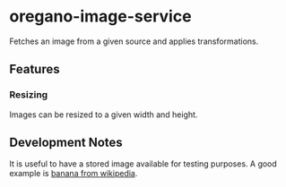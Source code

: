 # oregano-image-service

Fetches an image from a given source and applies transformations.

## Features

### Resizing

Images can be resized to a given width and height.

## Development Notes

It is useful to have a stored image available for testing purposes. A good example is [banana from wikipedia](https://upload.wikimedia.org/wikipedia/commons/d/de/Bananavarieties.jpg).